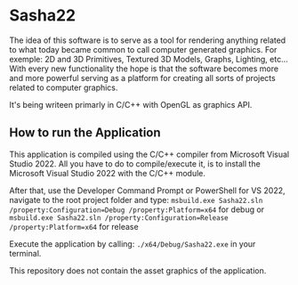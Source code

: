 # Sasha22
The idea of this software is to serve as a tool for rendering anything related to what today became common to call computer generated graphics. 
For exemple: 2D and 3D Primitives, Textured 3D Models, Graphs, Lighting, etc...
With every new functionality the hope is that the software becomes more and more powerful serving as a platform for creating all sorts of projects related to computer graphics.

It's being writeen primarly in C/C++ with OpenGL as graphics API.

## How to run the Application
This application is compiled using the C/C++ compiler from Microsoft Visual Studio 2022. All you have to do to compile/execute it, is to install the Microsoft Visual Studio 2022 with the C/C++ module.

After that, use the Developer Command Prompt or PowerShell for VS 2022, navigate to the root project folder and type:
`msbuild.exe Sasha22.sln /property:Configuration=Debug /property:Platform=x64` for debug or
`msbuild.exe Sasha22.sln /property:Configuration=Release /property:Platform=x64` for release

Execute the application by calling: `./x64/Debug/Sasha22.exe` in your terminal.

This repository does not contain the asset graphics of the application.
